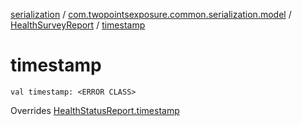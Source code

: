 [serialization](../../index.md) / [com.twopointsexposure.common.serialization.model](../index.md) / [HealthSurveyReport](index.md) / [timestamp](./timestamp.md)

# timestamp

`val timestamp: <ERROR CLASS>`

Overrides [HealthStatusReport.timestamp](../-health-status-report/timestamp.md)

